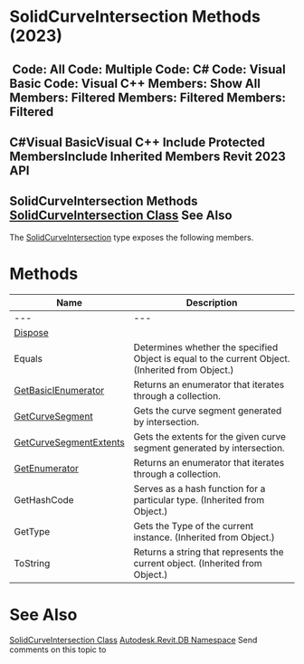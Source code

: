 # SolidCurveIntersection Methods (2023)

﻿
 Code: All Code: Multiple Code: C# Code: Visual Basic Code: Visual C++  Members: Show All Members: Filtered Members: Filtered Members: Filtered   
---  
C#Visual BasicVisual C++
Include Protected MembersInclude Inherited Members
Revit 2023 API  
---  
SolidCurveIntersection Methods  
[SolidCurveIntersection Class](888716e3-376f-c4db-abe3-4e826c799656.md "SolidCurveIntersection Class") See Also  
---  
The [SolidCurveIntersection](888716e3-376f-c4db-abe3-4e826c799656.md "SolidCurveIntersection Class") type exposes the following members.
# Methods
| Name | Description |
| --- | --- |
| --- | --- | --- |
| [Dispose](18c1a54a-0f8c-ccd3-2d66-db2cd0caa2cc.md "Dispose Method") |
| Equals | Determines whether the specified Object is equal to the current Object. (Inherited from Object.) |
| [GetBasicIEnumerator](c38bd467-ea49-e950-c2c7-cd7afb8d08f5.md "GetBasicIEnumerator Method") | Returns an enumerator that iterates through a collection. |
| [GetCurveSegment](756d7940-d98b-031a-3c13-13808f349bb2.md "GetCurveSegment Method") | Gets the curve segment generated by intersection. |
| [GetCurveSegmentExtents](29753329-2fca-2833-3143-5190da1c86a0.md "GetCurveSegmentExtents Method") | Gets the extents for the given curve segment generated by intersection. |
| [GetEnumerator](1c4ae401-06e8-e1e0-281a-2ba9a297949f.md "GetEnumerator Method") | Returns an enumerator that iterates through a collection. |
| GetHashCode | Serves as a hash function for a particular type.  (Inherited from Object.) |
| GetType | Gets the Type of the current instance. (Inherited from Object.) |
| ToString | Returns a string that represents the current object. (Inherited from Object.) |

# See Also
[SolidCurveIntersection Class](888716e3-376f-c4db-abe3-4e826c799656.md "SolidCurveIntersection Class")
[Autodesk.Revit.DB Namespace](87546ba7-461b-c646-cbb1-2cb8f5bff8b2.md "Autodesk.Revit.DB Namespace")
Send comments on this topic to 